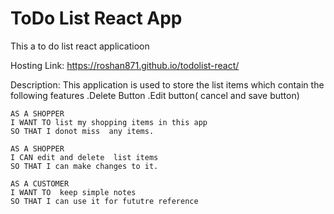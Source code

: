 # ToDo List React App

This a to do list react applicatioon

Hosting Link: https://roshan871.github.io/todolist-react/

Description:
This application is used to store the list items which contain the following features
.Delete Button
.Edit button( cancel and save button)

```
AS A SHOPPER
I WANT TO list my shopping items in this app
SO THAT I donot miss  any items.

AS A SHOPPER
I CAN edit and delete  list items
SO THAT I can make changes to it.

AS A CUSTOMER
I WANT TO  keep simple notes
SO THAT I can use it for fututre reference

```
